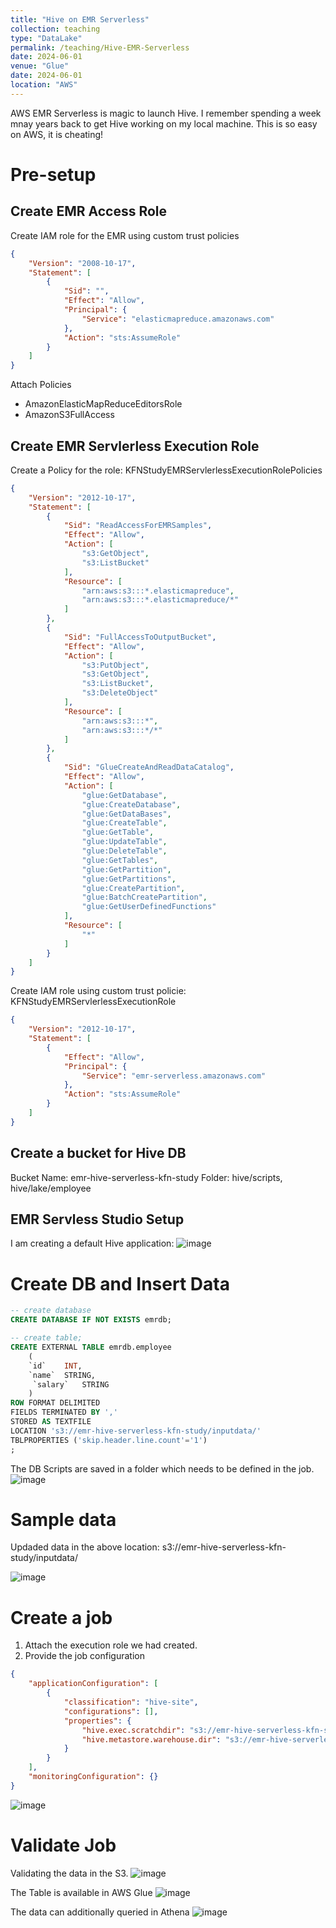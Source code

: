 ```yaml
---
title: "Hive on EMR Serverless"
collection: teaching
type: "DataLake"
permalink: /teaching/Hive-EMR-Serverless
date: 2024-06-01
venue: "Glue"
date: 2024-06-01
location: "AWS"
---
```


AWS EMR Serverless is magic to launch Hive. I remember spending a week mnay years back to get Hive working on my local machine. This is so easy on AWS, it is cheating!

# Pre-setup

## Create EMR Access Role
Create IAM role for the EMR using custom trust policies
```json
{
    "Version": "2008-10-17",
    "Statement": [
        {
            "Sid": "",
            "Effect": "Allow",
            "Principal": {
                "Service": "elasticmapreduce.amazonaws.com"
            },
            "Action": "sts:AssumeRole"
        }
    ]
}
```
Attach Policies
* AmazonElasticMapReduceEditorsRole 
* AmazonS3FullAccess

## Create EMR Servlerless Execution Role

Create a Policy for the role: KFNStudyEMRServlerlessExecutionRolePolicies
```json
{
    "Version": "2012-10-17",
    "Statement": [
        {
            "Sid": "ReadAccessForEMRSamples",
            "Effect": "Allow",
            "Action": [
                "s3:GetObject",
                "s3:ListBucket"
            ],
            "Resource": [
                "arn:aws:s3:::*.elasticmapreduce",
                "arn:aws:s3:::*.elasticmapreduce/*"
            ]
        },
        {
            "Sid": "FullAccessToOutputBucket",
            "Effect": "Allow",
            "Action": [
                "s3:PutObject",
                "s3:GetObject",
                "s3:ListBucket",
                "s3:DeleteObject"
            ],
            "Resource": [
                "arn:aws:s3:::*",
                "arn:aws:s3:::*/*"
            ]
        },
        {
            "Sid": "GlueCreateAndReadDataCatalog",
            "Effect": "Allow",
            "Action": [
                "glue:GetDatabase",
                "glue:CreateDatabase",
                "glue:GetDataBases",
                "glue:CreateTable",
                "glue:GetTable",
                "glue:UpdateTable",
                "glue:DeleteTable",
                "glue:GetTables",
                "glue:GetPartition",
                "glue:GetPartitions",
                "glue:CreatePartition",
                "glue:BatchCreatePartition",
                "glue:GetUserDefinedFunctions"
            ],
            "Resource": [
                "*"
            ]
        }
    ]
}
```
Create IAM role using custom trust policie: KFNStudyEMRServlerlessExecutionRole
```json
{
    "Version": "2012-10-17",
    "Statement": [
        {
            "Effect": "Allow",
            "Principal": {
                "Service": "emr-serverless.amazonaws.com"
            },
            "Action": "sts:AssumeRole"
        }
    ]
}
```
## Create a bucket for Hive DB
Bucket Name: emr-hive-serverless-kfn-study
Folder: hive/scripts, hive/lake/employee

## EMR Servless Studio Setup
I am creating a default Hive application:
![image](https://github.com/user-attachments/assets/5531d1b2-a0dd-4f7e-b7c9-e703c72dd28f)

# Create DB and Insert Data
```sql
-- create database
CREATE DATABASE IF NOT EXISTS emrdb;

-- create table; 
CREATE EXTERNAL TABLE emrdb.employee
    (
    `id` 	INT, 	
    `name` 	STRING,	
     `salary`   STRING
    )
ROW FORMAT DELIMITED
FIELDS TERMINATED BY ','
STORED AS TEXTFILE
LOCATION 's3://emr-hive-serverless-kfn-study/inputdata/'
TBLPROPERTIES ('skip.header.line.count'='1')
;
```

The DB Scripts are saved in a folder which needs to be defined in the job.
![image](https://github.com/user-attachments/assets/8e554f8d-21df-4a70-b4a5-392f82705175)

# Sample data 
Updaded data in the above location: s3://emr-hive-serverless-kfn-study/inputdata/

![image](https://github.com/user-attachments/assets/828b4d29-991d-4430-b6f0-43bd6c7ef63b)

# Create a job
1. Attach the execution role we had created.
2. Provide the job configuration

```json
{
    "applicationConfiguration": [
        {
            "classification": "hive-site",
            "configurations": [],
            "properties": {
                "hive.exec.scratchdir": "s3://emr-hive-serverless-kfn-study/hive/datalake/employee/scratch",
                "hive.metastore.warehouse.dir": "s3://emr-hive-serverless-kfn-study/hive/datalake/employee/data"
            }
        }
    ],
    "monitoringConfiguration": {}
}
```

![image](https://github.com/user-attachments/assets/0f071377-0481-458a-9d63-1746cfc75175)

# Validate Job

Validating the data in the S3.
![image](https://github.com/user-attachments/assets/64f8d258-a498-47ea-b74d-7a2a6ae8412c)

The Table is available in AWS Glue
![image](https://github.com/user-attachments/assets/54f74020-8bd6-4962-a436-3e9aa01e831f)

The data can additionally queried in Athena
![image](https://github.com/user-attachments/assets/b56f25dd-57b3-4b73-9ef8-6e668bb48d9d)
